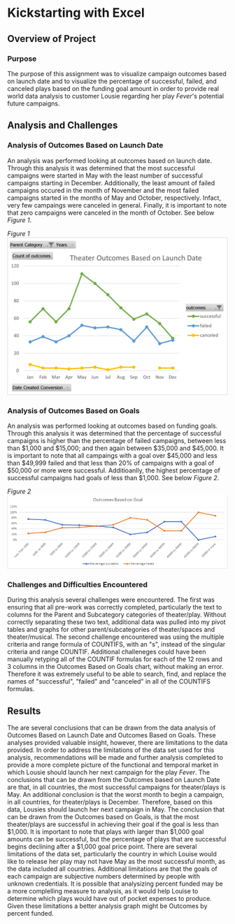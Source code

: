 # Kickstarting with Excel

## Overview of Project

### Purpose 
  The purpose of this assignment was to visualize campaign outcomes based on launch date and to visualize the percentage of successful, failed, and canceled plays based on the funding goal amount in order to provide real world data analysis to customer Lousie regarding her play *Fever*'s potential future campaigns. 

## Analysis and Challenges

### Analysis of Outcomes Based on Launch Date
  An analysis was performed looking at outcomes based on launch date. Through this analysis it was determined that the most successful campaigns were started in May with the least number of successful campaigns starting in December.  Additionally, the least amount of failed campaigns occured in the month of November and the most failed campaigns started in the months of May and October, respectively. Infact, very few campaings were canceled in general. Finally, it is important to note that zero campaigns were canceled in the month of October. See below *Figure 1*.

*Figure 1*
![Theater_Outcomes_vs_Launch](https://github.com/maureengamache/Module-1-Challenge/blob/main/Theater_Outcomes_vs_Launch.png)

### Analysis of Outcomes Based on Goals
  An analysis was performed looking at outcomes based on funding goals. Through this analysis it was determined that the percentage of successful campaigns is higher than the percentage of failed campaigns, between less than $1,000 and $15,000; and then again between $35,000 and $45,000. It is important to note that all campaings with a goal over $45,000  and less than $49,999 failed and that less than 20% of campaigns with a goal of $50,000 or more were successful. Additioanlly, the highest percentage of successful campaigns had goals of less than $1,000.  See below *Figure 2*.

*Figure 2*
![Outcomes_vs_Goals](https://github.com/maureengamache/Module-1-Challenge/blob/main/Outcomes_vs_Goals.png)

### Challenges and Difficulties Encountered
  During this analysis several challenges were encountered. The first was ensuring that all pre-work was correctly completed, particularly the text to columns for the Parent and Subcategory categories of theater/play. Without correctly separating these two text, additional data was pulled into my pivot tables and graphs for other parent/subcategories of theater/spaces and theater/musical. The second challenge encountered was using the multiple criteria and range formula of COUNTIFS, with an "s", instead of the singular criteria and range COUNTIF. Additional challeneges could have been manually retyping all of the COUNTIF formulas for each of the 12 rows and 3 columns in the Outcomes Based on Goals chart, without making an error. Therefore it was extremely useful to be able to search, find, and replace the names of "successful", "failed" and "canceled" in all of the COUNTIFS formulas.   

## Results
  The are several conclusions that can be drawn from the data analysis of Outcomes Based on Launch Date and Outcomes Based on Goals. These analyses provided valuable insight, however, there are limitations to the data provided. In order to address the limitations of the data set used for this analysis, recommendations will be made and further analysis completed to provide a more complete picture of the functional and temporal market in which Lousie should launch her next campaign for the play *Fever*. 
  The conclusions that can be drawn from the Outcomes based on Launch Date are that, in all countries, the most successful campaigns for theater/plays is May. An additional conclusion is that the worst month to begin a campaign, in all countries, for theater/plays is December. Therefore, based on this data, Lousies should launch her next campaign in May. 
  The conclusion that can be drawn from the Outcomes based on Goals, is that the most theater/plays are successful in achieving their goal if the goal is less than $1,000. It is important to note that plays with larger than $1,000 goal amounts can be successful, but the percentage of plays that are successful begins declining after a $1,000 goal price point.
  There are several limitations of the data set, particularly the country in which Louise would like to release her play may not have May as the most successful month, as the data included all countries. Additional limitations are that the goals of each campaign are subjective numbers determined by people with unknown credentials. It is possible that analysizing percent funded may be a more complelling measure to analysis, as it would help Louise to determine which plays would have out of pocket expenses to produce. Given these limitations a better analysis graph might be Outcomes by percent funded. 
